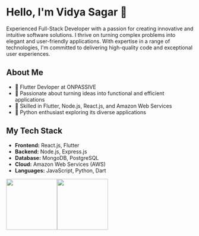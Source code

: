 # Hello, I'm Vidya Sagar 👋

Experienced Full-Stack Developer with a passion for creating innovative and intuitive software solutions. I thrive on turning complex problems into elegant and user-friendly applications. With expertise in a range of technologies, I'm committed to delivering high-quality code and exceptional user experiences.

## About Me

- 💼 Flutter Devloper at ONPASSIVE
- 🚀 Passionate about turning ideas into functional and efficient applications
- 🌟 Skilled in Flutter, Node.js, React.js, and Amazon Web Services
- 🐍 Python enthusiast exploring its diverse applications

## My Tech Stack

- **Frontend:** React.js, Flutter
- **Backend:** Node.js, Express.js
- **Database:** MongoDB, PostgreSQL
- **Cloud:** Amazon Web Services (AWS)
- **Languages:** JavaScript, Python, Dart

<a href="https://vidsagar-3806a.web.app/"><img height="137px" src="https://github-readme-stats.vercel.app/api?username=vidya-hub&hide_border=true&show_icons=true&include_all_commits=true&count_private=true&line_height=21&text_color=000&icon_color=000&bg_color=0,E6F7FF,B3E0FF,80C7FF,4DA3FF&theme=graywhite" /><!-- wi*quL3fcV --><img height="137px" src="https://github-readme-stats.vercel.app/api/top-langs/?username=vidya-hub&hide=html&hide_border=true&layout=compact&langs_count=6&exclude_repo=comp426,Redventures-Movie-Quotes&text_color=000&icon_color=fff&&bg_color=0,E6F7FF,B3E0FF,80C7FF,4DA3FF&theme=graywhite" /></a>
